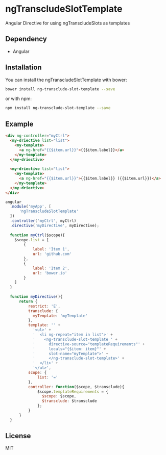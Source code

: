 # ngTranscludeSlotTemplate
Angular Directive for using ngTranscludeSlots as templates

## Dependency
* Angular

## Installation
You can install the ngTranscludeSlotTemplate with bower:
```sh
bower install ng-transclude-slot-template --save
```

or with npm:
```sh
npm install ng-transclude-slot-template --save
```

## Example

```html
<div ng-controller="myCtrl">
  <my-driective list="list">
    <my-template>
      <a ng-href="{{$item.url}}">{{$item.label}}</a>
    </my-template>
  </my-driective>
  
  <my-driective list="list">
    <my-template>
      <a ng-href="{{$item.url}}">{{$item.label}} ({{$item.url}})</a>
    </my-template>
  </my-driective>
</div>
```

```javascript
angular
  .module('myApp', [
      'ngTranscludeSlotTemplate'
  ])
  .controller('myCtrl', myCtrl)
  .directive('myDirective', myDirective);
  
  function myCtrl($scope){
    $scope.list = [
        {
            label: 'Item 1',
            url: 'github.com'
        },
        {
            label: 'Item 2',
            url: 'bower.io'
        }
    ]
  }
  
  function myDirective(){
      return {
          restrict: 'E',
          transclude: {
            myTemplate: 'myTemplate'
          },
          template: '' + 
            '<ul>' + 
            '  <li ng-repeat="item in list">' + 
            '    <ng-transclude-slot-template ' +
            '      directive-source="templateRequirements"' +
            '      locals="{$item: item}"' +
            '      slot-name="myTemplate">' +
            '      </ng-transclude-slot-template>' + 
            '  </li>' + 
            '</ul>',
          scope: {
              list: '='
          },
          controller: function($scope, $transclude){
              $scope.templateRequirements = {
                $scope: $scope,
                $transclude: $transclude
              };
          }
      }
  }
```

License
----

MIT

